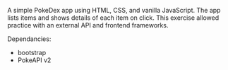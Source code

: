A simple PokeDex app using HTML, CSS, and vanilla JavaScript. The app lists items and shows details of each item on click. This exercise allowed practice with an external API and frontend frameworks.

Dependancies:
- bootstrap
- PokeAPI v2
